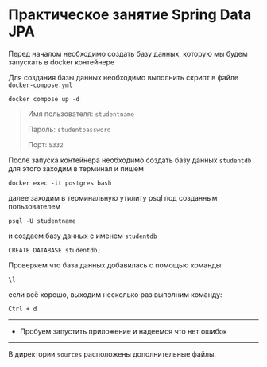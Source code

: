 # Практическое занятие Spring Data JPA

Перед началом необходимо создать базу данных, которую мы будем запускать в docker контейнере

Для создания базы данных необходимо выполнить скрипт в файле `docker-compose.yml`

```shell
docker compose up -d
```
> Имя пользователя: `studentname`
> 
> Пароль: `studentpassword`
> 
> Порт: `5332`

После запуска контейнера необходимо создать базу данных `studentdb` для этого заходим в терминал и пишем

```shell
docker exec -it postgres bash
```
далее заходим в терминальную утилиту psql под созданным пользователем
```
psql -U studentname
```
и создаем базу данных с именем `studentdb`
```
CREATE DATABASE studentdb;
```
Проверяем что база данных добавилась с помощью команды:
```
\l
```
если всё хорошо, выходим несколько раз выполним команду:
```
Ctrl + d
```
---
* Пробуем запустить приложение и надеемся что нет ошибок
---
В директории `sources` расположены дополнительные файлы.